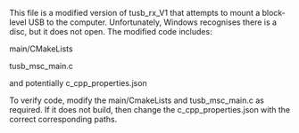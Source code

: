 This file is a modified version of tusb_rx_V1 that attempts to mount a block-level USB to the computer. Unfortunately, Windows recognises there is a disc, but it does not open. The modified code includes:

main/CMakeLists

tusb_msc_main.c

and potentially c_cpp_properties.json

To verify code, modify the main/CmakeLists and tusb_msc_main.c as required. If it does not build, then change the c_cpp_properties.json with the correct corresponding paths.

